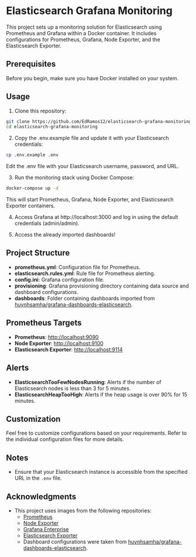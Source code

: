 # Elasticsearch Grafana Monitoring

This project sets up a monitoring solution for Elasticsearch using Prometheus and Grafana within a Docker container. It includes configurations for Prometheus, Grafana, Node Exporter, and the Elasticsearch Exporter.

## Prerequisites

Before you begin, make sure you have Docker installed on your system.

## Usage

1. Clone this repository:

```bash
git clone https://github.com/EdRamos12/elasticsearch-grafana-monitoring.git
cd elasticsearch-grafana-monitoring
```

2. Copy the .env.example file and update it with your Elasticsearch credentials:
```bash
cp .env.example .env
```
Edit the .env file with your Elasticsearch username, password, and URL.

3. Run the monitoring stack using Docker Compose:
```bash
docker-compose up -d
```
This will start Prometheus, Grafana, Node Exporter, and Elasticsearch Exporter containers.

4. Access Grafana at http://localhost:3000 and log in using the default credentials (admin/admin).

5. Access the already imported dashboards!

## Project Structure

- **prometheus.yml**: Configuration file for Prometheus.
- **elasticsearch.rules.yml**: Rule file for Prometheus alerting.
- **config.ini**: Grafana configuration file.
- **provisioning**: Grafana provisioning directory containing data source and dashboard configurations.
- **dashboards**: Folder containing dashboards imported from [huynhsamha/grafana-dashboards-elasticsearch](https://github.com/huynhsamha/grafana-dashboards-elasticsearch/tree/master).

## Prometheus Targets

- **Prometheus**: [http://localhost:9090](http://localhost:9090)
- **Node Exporter**: [http://localhost:9100](http://localhost:9100)
- **Elasticsearch Exporter**: [http://localhost:9114](http://localhost:9114)

## Alerts

- **ElasticsearchTooFewNodesRunning**: Alerts if the number of Elasticsearch nodes is less than 3 for 5 minutes.
- **ElasticsearchHeapTooHigh**: Alerts if the heap usage is over 90% for 15 minutes.

## Customization

Feel free to customize configurations based on your requirements. Refer to the individual configuration files for more details.

## Notes

- Ensure that your Elasticsearch instance is accessible from the specified URL in the `.env` file.

## Acknowledgments

- This project uses images from the following repositories:
  - [Prometheus](https://hub.docker.com/r/prom/prometheus)
  - [Node Exporter](https://hub.docker.com/r/prom/node-exporter)
  - [Grafana Enterprise](https://hub.docker.com/r/grafana/grafana-enterprise)
  - [Elasticsearch Exporter](https://quay.io/prometheuscommunity/elasticsearch-exporter)
  - Dashboard configurations were taken from [huynhsamha/grafana-dashboards-elasticsearch](https://github.com/huynhsamha/grafana-dashboards-elasticsearch/tree/master).